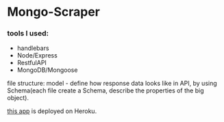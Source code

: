 # Mongo-Scraper

### tools I used:
* handlebars
* Node/Express
* RestfulAPI
* MongoDB/Mongoose

file structure:
model - define how response data looks like in API, by using Schema(each file create a Schema, describe the properties of the big object). 

[this app](https://secret-sands-13857.herokuapp.com/) is deployed on Heroku.
